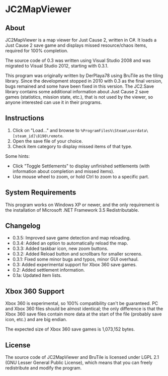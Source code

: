 # JC2MapViewer

## About
JC2MapViewer is a map viewer for Just Cause 2, written in C#. It loads a Just Cause 2 save game and displays missed resource/chaos items, required for 100% completion.

The source code of 0.3 was written using Visual Studio 2008 and was migrated to Visual Studio 2012, starting with 0.3.1.

This program was originally written by DerPlaya78 using BruTile as the tiling library. Since the development stopped in 2010 with 0.3 as the final version,
bugs remained and some have been fixed in this version. The JC2.Save library contains some additional information about Just Cause 2 save games (statistics, mission
state, etc.), that is not used by the viewer, so anyone interested can use it in their programs.

## Instructions
1. Click on "Load..." and browse to `%ProgramFiles%\Steam\userdata\[steam_id]\8190\remote`.
2. Open the save file of your choice.
3. Check item category to display missed items of that type.

Some hints:
- Click "Toggle Settlements" to display unfinished settlements (with information about completion and missed items).
- Use mouse wheel to zoom, or hold Ctrl to zoom to a specific part.

## System Requirements
This program works on Windows XP or newer, and the only requirement is the installation of Microsoft .NET Framework 3.5 Redistributable.

## Changelog
- 0.3.5: Improved save game detection and map reloading.
- 0.3.4: Added an option to automatically reload the map.
- 0.3.3: Added taskbar icon, new zoom buttons.
- 0.3.2: Added Reload button and scrollbars for smaller screens.
- 0.3.1: Fixed some minor bugs and typos, minor GUI overhaul.
- 0.3: Added experimental support for Xbox 360 save games.
- 0.2: Added settlement information.
- 0.1a: Updated item lists.

## Xbox 360 Support
Xbox 360 is experimental, so 100% compatibility can't be guaranteed. PC and Xbox 360 files should be almost identical; the only difference is that the Xbox 360 save files
contain more data at the start of the file (probably save icon, etc.) and are big endian.

The expected size of Xbox 360 save games is 1,073,152 bytes.

## License
The source code of JC2MapViewer and BruTile is licensed under LGPL 2.1 (GNU Lesser General Public License), which means that you can freely redistribute and modify the program.
